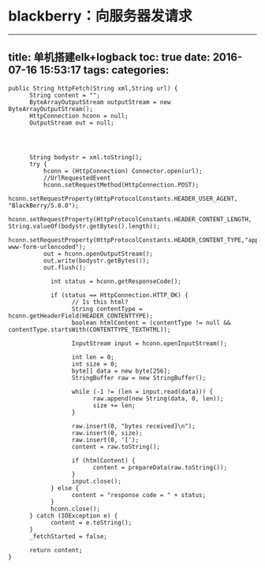 blackberry：向服务器发请求
=
---
title: 单机搭建elk+logback
toc: true
date: 2016-07-16 15:53:17
tags:
categories:
---

	public String httpFetch(String xml,String url) {
          String content = "";
          ByteArrayOutputStream outputStream = new ByteArrayOutputStream();
          HttpConnection hconn = null;
          OutputStream out = null;




          String bodystr = xml.toString();
          try {
              hconn = (HttpConnection) Connector.open(url);
              //UrlRequestedEvent
              hconn.setRequestMethod(HttpConnection.POST);
              hconn.setRequestProperty(HttpProtocolConstants.HEADER_USER_AGENT, "BlackBerry/5.0.0");
              hconn.setRequestProperty(HttpProtocolConstants.HEADER_CONTENT_LENGTH, String.valueOf(bodystr.getBytes().length));
              hconn.setRequestProperty(HttpProtocolConstants.HEADER_CONTENT_TYPE,"application/x-www-form-urlencoded");
              out = hconn.openOutputStream();
              out.write(bodystr.getBytes());
              out.flush();

                int status = hconn.getResponseCode();

                if (status == HttpConnection.HTTP_OK) {
                      // Is this html?
                      String contentType = hconn.getHeaderField(HEADER_CONTENTTYPE);
                      boolean htmlContent = (contentType != null && contentType.startsWith(CONTENTTYPE_TEXTHTML));

                      InputStream input = hconn.openInputStream();

                      int len = 0;
                      int size = 0;
                      byte[] data = new byte[256];
                      StringBuffer raw = new StringBuffer();

                      while (-1 != (len = input.read(data))) {
                            raw.append(new String(data, 0, len));
                            size += len;
                      }

                      raw.insert(0, "bytes received]\n");
                      raw.insert(0, size);
                      raw.insert(0, '[');
                      content = raw.toString();

                      if (htmlContent) {
                            content = prepareData(raw.toString());
                      }
                      input.close();
                } else {
                      content = "response code = " + status;
                }
                hconn.close();
          } catch (IOException e) {
                content = e.toString();
          }
          _fetchStarted = false;

          return content;
    }
